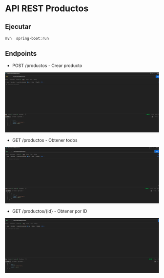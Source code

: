 # API REST Productos

## Ejecutar
```bash
mvn  spring-boot:run
```

## Endpoints
- POST /productos - Crear producto

![img_5.png](img_5.png)
- GET /productos - Obtener todos

![img_4.png](img_4.png)

- GET /productos/{id} - Obtener por ID

![img.png](img.png)